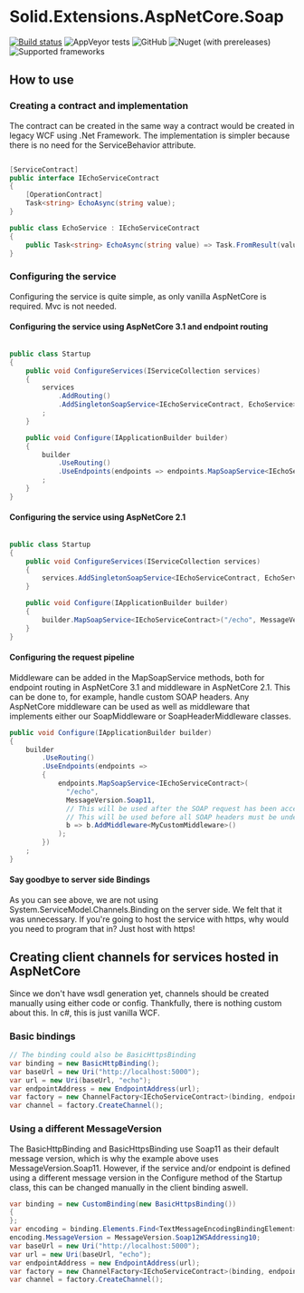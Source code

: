 # Solid.Extensions.AspNetCore.Soap
[![Build status](https://ci.appveyor.com/api/projects/status/p02vomixb4sslmt8/branch/master?svg=true)](https://ci.appveyor.com/project/gislikonrad/solid-extensions-aspnetcore-soap/branch/master) 
![AppVeyor tests](https://img.shields.io/appveyor/tests/gislikonrad/solid-extensions-aspnetcore-soap)
![GitHub](https://img.shields.io/github/license/SOLIDSoftworks/Solid.Extensions.AspNetCore.Soap) 
![Nuget (with prereleases)](https://img.shields.io/nuget/vpre/Solid.Extensions.AspNetCore.Soap)
![Supported frameworks](https://img.shields.io/badge/AspNetCore-2.1%20%7C%203.1-blue)

## How to use

### Creating a contract and implementation
The contract can be created in the same way a contract would be created in legacy WCF using .Net Framework. The implementation is simpler because there is no need for the ServiceBehavior attribute.

```csharp

[ServiceContract]
public interface IEchoServiceContract
{
    [OperationContract]
    Task<string> EchoAsync(string value);
}

public class EchoService : IEchoServiceContract
{
    public Task<string> EchoAsync(string value) => Task.FromResult(value);
}

```

### Configuring the service

Configuring the service is quite simple, as only vanilla AspNetCore is required. Mvc is not needed.

#### Configuring the service using AspNetCore 3.1 and endpoint routing

```csharp

public class Startup
{
    public void ConfigureServices(IServiceCollection services)
    {
        services
            .AddRouting()
            .AddSingletonSoapService<IEchoServiceContract, EchoService>()
        ;
    }

    public void Configure(IApplicationBuilder builder)
    {
        builder
            .UseRouting()
            .UseEndpoints(endpoints => endpoints.MapSoapService<IEchoServiceContract>("/echo", MessageVersion.Soap11))
        ;
    }
}

```

#### Configuring the service using AspNetCore 2.1

```csharp

public class Startup
{
    public void ConfigureServices(IServiceCollection services)
    {
        services.AddSingletonSoapService<IEchoServiceContract, EchoService>();
    }

    public void Configure(IApplicationBuilder builder)
    {
        builder.MapSoapService<IEchoServiceContract>("/echo", MessageVersion.Soap11);
    }
}

```

#### Configuring the request pipeline

Middleware can be added in the MapSoapService methods, both for endpoint routing in AspNetCore 3.1 and middleware in AspNetCore 2.1. This can be done to, for example, handle custom SOAP headers. Any AspNetCore middleware can be used as well as middleware that implements either our SoapMiddleware or SoapHeaderMiddleware classes.

```csharp
public void Configure(IApplicationBuilder builder)
{
    builder
        .UseRouting()
        .UseEndpoints(endpoints => 
        {
            endpoints.MapSoapService<IEchoServiceContract>(
              "/echo", 
              MessageVersion.Soap11, 
              // This will be used after the SOAP request has been accepted.
              // This will be used before all SOAP headers must be understood and before the service method has been invoked.
              b => b.AddMiddleware<MyCustomMiddleware>()
            );
        })
    ;
}
```

#### Say goodbye to server side Bindings

As you can see above, we are not using System.ServiceModel.Channels.Binding on the server side. We felt that it was unnecessary. If you're going to host the service with https, why would you need to program that in? Just host with https!

## Creating client channels for services hosted in AspNetCore

Since we don't have wsdl generation yet, channels should be created manually using either code or config. Thankfully, there is nothing custom about this. In c#, this is just vanilla WCF.

### Basic bindings

```csharp
// The binding could also be BasicHttpsBinding
var binding = new BasicHttpBinding();
var baseUrl = new Uri("http://localhost:5000");
var url = new Uri(baseUrl, "echo");
var endpointAddress = new EndpointAddress(url);
var factory = new ChannelFactory<IEchoServiceContract>(binding, endpointAddress);
var channel = factory.CreateChannel();
```

### Using a different MessageVersion

The BasicHttpBinding and BasicHttpsBinding use Soap11 as their default message version, which is why the example above uses MessageVersion.Soap11. However, if the service and/or endpoint is defined using a different message version in the Configure method of the Startup class, this can be changed manually in the client binding aswell.

```csharp
var binding = new CustomBinding(new BasicHttpsBinding())
{
};
var encoding = binding.Elements.Find<TextMessageEncodingBindingElement>();
encoding.MessageVersion = MessageVersion.Soap12WSAddressing10;
var baseUrl = new Uri("http://localhost:5000");
var url = new Uri(baseUrl, "echo");
var endpointAddress = new EndpointAddress(url);
var factory = new ChannelFactory<IEchoServiceContract>(binding, endpointAddress);
var channel = factory.CreateChannel();
```